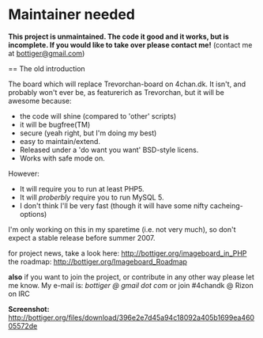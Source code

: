 # Maintainer needed #

**This project is unmaintained. The code it good and it works, but is incomplete. If you would like to take over please contact me!** (contact me at bottiger@gmail.com)

== The old introduction

The board which will replace Trevorchan-board on 4chan.dk. It isn't, and probably won't ever be, as featurerich as Trevorchan, but it will be awesome because:

  * the code will shine (compared to 'other' scripts)
  * it will be bugfree(TM)
  * secure (yeah right, but I'm doing my best)
  * easy to maintain/extend.
  * Released under a 'do want you want' BSD-style licens.
  * Works with safe mode on.

However:

  * It will require you to run at least PHP5.
  * It will _proberbly_ require you to run MySQL 5.
  * I don't think I'll be very fast (though it will have some nifty cacheing-options)

I'm only working on this in my sparetime (i.e. not very much), so don't expect a stable release before summer 2007.

for project news, take a look here: http://bottiger.org/imageboard_in_PHP
the roadmap: http://bottiger.org/Imageboard_Roadmap


**also** if you want to join the project, or contribute in any other way please let me know. My e-mail is: _bottiger @ gmail dot com_ or join #4chandk @ Rizon on IRC


**Screenshot:** http://bottiger.org/files/download/396e2e7d45a94c18092a405b1699ea46005572de